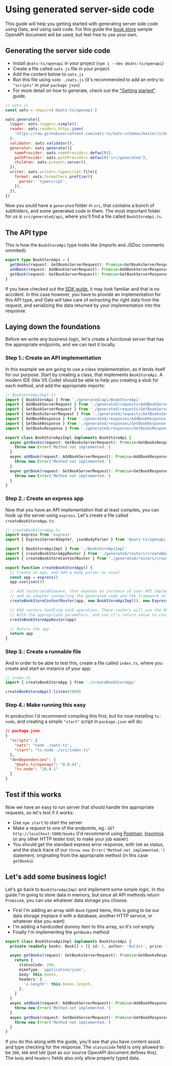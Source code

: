 # Using generated server-side code

This guide will help you getting started with generating server side code using Oats, and using said code. For this guide the [book store](https://github.com/oats-ts/oats-schemas/blob/master/schemas/book-store.json) sample OpenAPI document will be used, but feel free to use your own.

## Generating the server side code

- Install `@oats-ts/openapi` in your project (`npm i --dev @oats-ts/openapi`)
- Create a file called `oats.js` file in your project
- Add the content below to `oats.js`
- Run this file using `node ./oats.js` (it's recommended to add an entry to `"scripts"` in your `package.json`)
- For more detail on how to generate, check out the ["Getting started"](OpenAPI_GettingStarted) guide.

```javascript
// oats.js
const oats = require('@oats-ts/openapi')

oats.generate({
  logger: oats.loggers.simple(),
  reader: oats.readers.https.json(
    'https://raw.githubusercontent.com/oats-ts/oats-schemas/master/schemas/book-store.json',
  ),
  validator: oats.validator(),
  generator: oats.generator({
    nameProvider: oats.nameProviders.default(),
    pathProvider: oats.pathProviders.default('src/generated'),
    children: oats.presets.server(),
  }),
  writer: oats.writers.typescript.file({
    format: oats.formatters.prettier({
      parser: 'typescript',
    }),
  }),
})
```

Now you sould have a `generated` folder in `src`, that contains a bunch of subfolders, and some generated code in them. The most important folder for us is `src/generated/api`, where you'll find a file called `BookStoreApi.ts`.

## The API type

This is how the `BookStoreApi` type looks like (imports and JSDoc comments ommited):

```typescript
export type BookStoreApi = {
  getBooks(request: GetBooksServerRequest): Promise<GetBooksServerResponse>
  addBook(request: AddBookServerRequest): Promise<AddBookServerResponse>
  getBook(request: GetBookServerRequest): Promise<GetBookServerResponse>
}
```

If you have checked out the [SDK guide](OpenAPI_GeneratedSdk), it may look familiar and that is no accident. In this case however, you have to provide an implementation for this API type, and Oats will take care of extracting the right data from the request, and serializing the data returned by your implementation into the response.

## Laying down the foundations

Before we write any business logic, let's create a functional server that has the appropriate endpoints, and we can test it locally.

### Step 1.: Create an API implementation

In this example we are going to use a class implementation, as it lends itself for our purpose. Start by creating a class, that implements `BookStoreApi`. A modern IDE (like VS Code) should be able to help you creating a stub for each method, and add the appropriate imports:

```typescript
// BookStoreApiImpl.ts
import { BookStoreApi } from './generated/api/BookStoreApi'
import { AddBookServerRequest } from './generated/requests/AddBookServerRequest'
import { GetBookServerRequest } from './generated/requests/GetBookServerRequest'
import { GetBooksServerRequest } from './generated/requests/GetBooksServerRequest'
import { AddBookResponse } from './generated/responses/AddBookResponse'
import { GetBookResponse } from './generated/responses/GetBookResponse'
import { GetBooksResponse } from './generated/responses/GetBooksResponse'

export class BookStoreApiImpl implements BookStoreApi {
  async getBooks(request: GetBooksServerRequest): Promise<GetBooksResponse> {
    throw new Error('Method not implemented.')
  }
  async addBook(request: AddBookServerRequest): Promise<AddBookResponse> {
    throw new Error('Method not implemented.')
  }
  async getBook(request: GetBookServerRequest): Promise<GetBookResponse> {
    throw new Error('Method not implemented.')
  }
}
```

### Step 2.: Create an express app

Now that you have an API implementation that at least compiles, you can hook up the server using `express`. Let's create a file called `createBookStoreApp.ts`:

```typescript
// createBookStoreApp.ts
import express from 'express'
import { ExpressServerAdapter, jsonBodyParser } from '@oats-ts/openapi-express-server-adapter'

import { BookStoreApiImpl } from './BookStoreApiImpl'
import { createBookStoreAppRouter } from './generated/routers/createBookStoreAppRouter'
import { createBookStoreContextRouter } from './generated/routers/createBookStoreContextRouter'

export function createBookStoreApp() {
  // Create an app, and add a body parser as usual
  const app = express()
  app.use(json())

  // Add router/middleware, that exposes an instance of your API implementation,
  // and an adapter connecting the generated code and the framework on response.locals.
  createBookStoreContextRouter(app, new BookStoreApiImpl(), new ExpressServerAdapter())

  // Add routers handling each operation. These routers will use the API implementation
  // With the appropriate parameters, and use it's return value to construct a response.
  createBookStoreAppRouter(app)

  // Return the app
  return app
}
```

### Step 3.: Create a runnable file

And in order to be able to test this, create a file called `index.ts`, where you create and start an instance of your app:

```typescript
// index.ts
import { createBookStoreApp } from './createBookStoreApp'

createBookStoreApp().listen(5000)
```

### Step 4.: Make running this easy

In production I'd recommend compiling this first, but for now installing `ts-node`, and creating a simple `"start"` script in `package.json` will do:

```json
// package.json
{
  "scripts": {
    "oats": "node ./oats.ts",
    "start": "ts-node ./src/index.ts"
  },
  "devDependencies": {
    "@oats-ts/openapi": "0.0.43",
    "ts-node": "10.9.1"
  }
}
```

## Test if this works

Now we have an easy to run server that should handle the appropriate requests, so let's test if it works:

- Use `npm start` to start the server
- Make a request to one of the endpoints, eg.: `GET http://localhost:5000/books` (I'd recommend using [Postman](https://www.postman.com), [Insomnia](https://insomnia.rest) or any other HTTP tester tool, to make your job easier)
- You should get the standard express error response, with `500` as status, and the stack trace of our `throw new Error('Method not implemented.')` statement, originating from the appropraite method (in this case `getBooks`).

## Let's add some business logic!

Let's go back to `BookStoreApiImpl` and implement some simple logic. In this guide I'm going to store data in memory, but since all API methods return `Promise`s, you can use whatever data storage you choose.

- First I'm adding an array with `Book` typed items, this is going to be our data storage (replace it with a database, another HTTP service, or whatever else you want)
- I'm adding a hardcoded dummy item to this array, so it's not empty
- Finally I'm implementing the `getBooks` method

```typescript
export class BookStoreApiImpl implements BookStoreApi {
  private readonly books: Book[] = [{ id: 1, author: 'Balázs', price: 10, title: 'test book' }]

  async getBooks(request: GetBooksServerRequest): Promise<GetBooksResponse> {
    return {
      statusCode: 200,
      mimeType: 'application/json',
      body: this.books,
      headers: {
        'x-length': this.books.length,
      },
    }
  }
  async addBook(request: AddBookServerRequest): Promise<AddBookResponse> {
    throw new Error('Method not implemented.')
  }
  async getBook(request: GetBookServerRequest): Promise<GetBookResponse> {
    throw new Error('Method not implemented.')
  }
}
```

If you do this along with the guide, you'll see that you have content assist and type checking for the response. The `statusCode` field is only allowed to be `200`, `400` and `500` (just as our source OpenAPI document defines this). The `body` and `headers` fields also only allow properly typed data.
